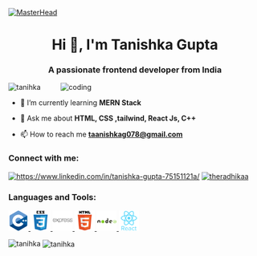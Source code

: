 [![MasterHead](https://libg.s3.us-east-2.amazonaws.com/download/Coding-Website-Layout.jpg)](https://rishavchanda.io)
<h1 align="center">Hi 👋, I'm Tanishka Gupta</h1>
<h3 align="center">A passionate frontend developer from India</h3>
<img align="right" alt="coding" width="400" src="https://c.tenor.com/S59bPkT0pqcAAAAC/programming.gif">

<p align="left"> <img src="https://komarev.com/ghpvc/?username=tanihka&label=Profile%20views&color=0e75b6&style=flat" alt="tanihka" /> </p>

- 🌱 I’m currently learning **MERN Stack**

- 💬 Ask me about **HTML, CSS ,tailwind, React Js, C++**

- 📫 How to reach me **taanishkag078@gmail.com**

<h3 align="left">Connect with me:</h3>
<p align="left">
<a href="https://linkedin.com/in/https://www.linkedin.com/in/tanishka-gupta-75151121a/" target="blank"><img align="center" src="https://raw.githubusercontent.com/rahuldkjain/github-profile-readme-generator/master/src/images/icons/Social/linked-in-alt.svg" alt="https://www.linkedin.com/in/tanishka-gupta-75151121a/" height="30" width="40" /></a>
<a href="https://instagram.com/theradhikaa" target="blank"><img align="center" src="https://raw.githubusercontent.com/rahuldkjain/github-profile-readme-generator/master/src/images/icons/Social/instagram.svg" alt="theradhikaa" height="30" width="40" /></a>
</p>

<h3 align="left">Languages and Tools:</h3>
<p align="left"> <a href="https://www.w3schools.com/cpp/" target="_blank" rel="noreferrer"> <img src="https://raw.githubusercontent.com/devicons/devicon/master/icons/cplusplus/cplusplus-original.svg" alt="cplusplus" width="40" height="40"/> </a> <a href="https://www.w3schools.com/css/" target="_blank" rel="noreferrer"> <img src="https://raw.githubusercontent.com/devicons/devicon/master/icons/css3/css3-original-wordmark.svg" alt="css3" width="40" height="40"/> </a> <a href="https://expressjs.com" target="_blank" rel="noreferrer"> <img src="https://raw.githubusercontent.com/devicons/devicon/master/icons/express/express-original-wordmark.svg" alt="express" width="40" height="40"/> </a> <a href="https://www.w3.org/html/" target="_blank" rel="noreferrer"> <img src="https://raw.githubusercontent.com/devicons/devicon/master/icons/html5/html5-original-wordmark.svg" alt="html5" width="40" height="40"/> </a> <a href="https://nodejs.org" target="_blank" rel="noreferrer"> <img src="https://raw.githubusercontent.com/devicons/devicon/master/icons/nodejs/nodejs-original-wordmark.svg" alt="nodejs" width="40" height="40"/> </a> <a href="https://reactjs.org/" target="_blank" rel="noreferrer"> <img src="https://raw.githubusercontent.com/devicons/devicon/master/icons/react/react-original-wordmark.svg" alt="react" width="40" height="40"/> </a> </p>

<p><img align="left" src="https://github-readme-stats.vercel.app/api/top-langs?username=tanihka&show_icons=true&locale=en&layout=compact" alt="tanihka" /></p>

<p>&nbsp;<img align="center" src="https://github-readme-stats.vercel.app/api?username=tanihka&show_icons=true&locale=en" alt="tanihka" /></p>
